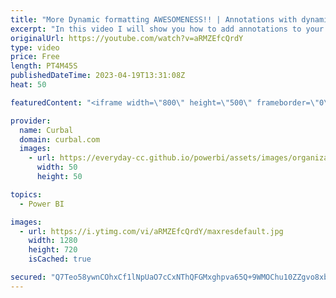 ```yaml
---
title: "More Dynamic formatting AWESOMENESS!! | Annotations with dynamic formatting"
excerpt: "In this video I will show you how to add annotations to your charts using dynamic formatting :)  More formatting tips:https://youtu.be/ROyVkQ9vTjc  With charticulator: https://www.youtube.com/watch?v=3rr-XbbGT9o&t=169s&ab_channel=Curbal  Join this channel membership to get access to all the recorded"
originalUrl: https://youtube.com/watch?v=aRMZEfcQrdY
type: video
price: Free
length: PT4M45S
publishedDateTime: 2023-04-19T13:31:08Z
heat: 50

featuredContent: "<iframe width=\"800\" height=\"500\" frameborder=\"0\" src=\"https://www.youtube.com/embed/aRMZEfcQrdY\" allow=\"accelerometer; autoplay; encrypted-media; gyroscope; picture-in-picture\" allowfullscreen></iframe>"

provider:
  name: Curbal
  domain: curbal.com
  images:
    - url: https://everyday-cc.github.io/powerbi/assets/images/organizations/curbal.com-50x50.jpg
      width: 50
      height: 50

topics:
  - Power BI

images:
  - url: https://i.ytimg.com/vi/aRMZEfcQrdY/maxresdefault.jpg
    width: 1280
    height: 720
    isCached: true

secured: "Q7Teo58ywnCOhxCf1lNpUaO7cCxNThQFGMxghpva65Q+9WMOChu10ZZgvo8xb2o8hnL/a3W9cnWYqxH2F48vhHUANldcBlodhew/QSIxlM2rY395THk4KaW3DpsbVM/Yq/CC1f9/WMpkUCoT2ovWJNEw35aaGIoLUeYC1MtdMoUIO6FqgnL+CwK5VuadQQfwjyBFIV+ENs3GeD3zJ++7B+RxhDDOm3R1Vew5z8LzLM8J1Bd19Ajl7kTrc0SSiwjTbPvzEYaZSOSec9cTkH8i4aUpCgltxUekrx6w9BL/Pt4AlxR2fjW9hhJ4bk0ZjBYay01zmcPhfoGPZXwV7AE1vIqFX0ahGV217BDibqrOSzPhpYmhSMjiiO218YMFPH+wcVMyvMRQtwWJiqslwXrvyezgq6rnt9Njl0ZnnjUl/pA=;urhscQefrg2+KkxiCi2vog=="
---
```


